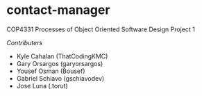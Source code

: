 # contact-manager
COP4331 Processes of Object Oriented Software Design Project 1

*Contributers*
- Kyle Cahalan (ThatCodingKMC)
- Gary Orsargos (garyorsargos)
- Yousef Osman  (Bousef)
- Gabriel Schiavo (gschiavodev)
- Jose Luna (.torut)